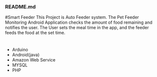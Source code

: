### README.md

#Smart Feeder
This Project is Auto Feeder system.
The Pet Feeder Monitoring Android Application checks the amount of food remaining and notifies the user.
The User sets the meal time in the app, and the feeder feeds the food at the set time.

# 
 - Arduino
 - Android(java)
 - Amazon Web Service 
 - MYSQL
 - PHP
